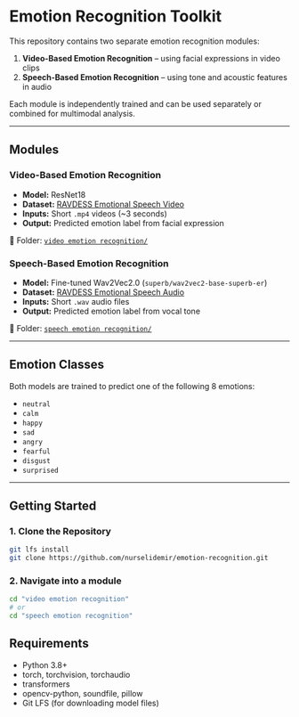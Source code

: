 #  Emotion Recognition Toolkit

This repository contains two separate emotion recognition modules:

1. **Video-Based Emotion Recognition** – using facial expressions in video clips  
2. **Speech-Based Emotion Recognition** – using tone and acoustic features in audio

Each module is independently trained and can be used separately or combined for multimodal analysis.

---

##  Modules

###  Video-Based Emotion Recognition

- **Model:** ResNet18
- **Dataset:** [RAVDESS Emotional Speech Video](https://www.kaggle.com/datasets/adrivg/ravdess-emotional-speech-video)
- **Inputs:** Short `.mp4` videos (~3 seconds)
- **Output:** Predicted emotion label from facial expression

📁 Folder: [`video emotion recognition/`](./video%20emotion%20recognition)

###  Speech-Based Emotion Recognition

- **Model:** Fine-tuned Wav2Vec2.0 (`superb/wav2vec2-base-superb-er`)
- **Dataset:** [RAVDESS Emotional Speech Audio](https://www.kaggle.com/datasets/uwrfkaggler/ravdess-emotional-speech-audio)
- **Inputs:** Short `.wav` audio files
- **Output:** Predicted emotion label from vocal tone

📁 Folder: [`speech emotion recognition/`](./speech%20emotion%20recognition)

---

##  Emotion Classes

Both models are trained to predict one of the following 8 emotions:

- `neutral`
- `calm`
- `happy`
- `sad`
- `angry`
- `fearful`
- `disgust`
- `surprised`

---

##  Getting Started

### 1. Clone the Repository

```bash
git lfs install
git clone https://github.com/nurselidemir/emotion-recognition.git
```
### 2. Navigate into a module
```bash
cd "video emotion recognition"
# or
cd "speech emotion recognition"
```

## Requirements

- Python 3.8+
- torch, torchvision, torchaudio
- transformers
- opencv-python, soundfile, pillow
- Git LFS (for downloading model files)

